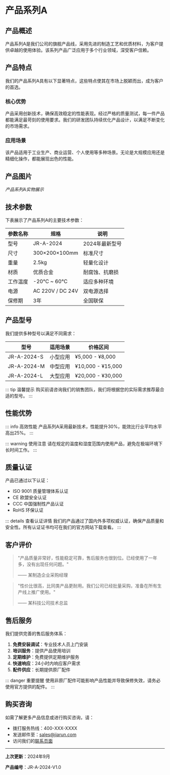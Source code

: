# 产品系列A

## 产品概述

产品系列A是我们公司的旗舰产品线，采用先进的制造工艺和优质材料，为客户提供卓越的使用体验。该系列产品广泛应用于多个行业领域，深受客户信赖。

## 产品特点

我们的产品系列A具有以下显著特点，这些特点使其在市场上脱颖而出，成为客户的首选。

### 核心优势

产品采用创新技术，确保高效稳定的性能表现。经过严格的质量测试，每一件产品都能满足最苛刻的使用要求。我们的研发团队持续优化产品设计，以满足不断变化的市场需求。

### 应用场景

该产品适用于工业生产、商业运营、个人使用等多种场景。无论是大规模应用还是精细化操作，都能展现出色的性能。

## 产品图片



*产品系列A实物展示*

## 技术参数

下表展示了产品系列A的主要技术参数：

| 参数名称 | 规格 | 说明 |
|---------|------|------|
| 型号 | JR-A-2024 | 2024年最新型号 |
| 尺寸 | 300×200×100mm | 标准尺寸 |
| 重量 | 2.5kg | 轻量化设计 |
| 材质 | 优质合金 | 耐腐蚀、抗磨损 |
| 工作温度 | -20℃ ~ 60℃ | 适应多种环境 |
| 电源 | AC 220V / DC 24V | 双电源选择 |
| 保修期 | 3年 | 全国联保 |

## 产品型号

我们提供多种型号以满足不同需求：

| 型号 | 适用场景 | 价格区间 |
|------|---------|---------|
| JR-A-2024-S | 小型应用 | ¥5,000 - ¥8,000 |
| JR-A-2024-M | 中型应用 | ¥10,000 - ¥15,000 |
| JR-A-2024-L | 大型应用 | ¥20,000 - ¥30,000 |

::: tip 温馨提示
购买前请咨询我们的销售团队，我们将根据您的实际需求推荐最合适的型号。
:::

## 性能优势

::: info 高效性能
产品系列A采用最新技术，性能提升30%，能效比行业平均水平高出25%。
:::

::: warning 使用注意
请在规定的温度和湿度范围内使用产品，避免在极端环境下长时间工作。
:::

## 质量认证

产品已通过以下认证：

- ISO 9001 质量管理体系认证
- CE 欧盟安全认证
- CCC 中国强制性产品认证
- RoHS 环保认证

::: details 查看认证详情
我们的产品通过了国内外多项权威认证，确保产品质量和安全性。所有认证证书均可在我们的官方网站下载查看。
:::

## 客户评价

> "产品质量非常好，性能稳定可靠，售后服务也很到位。已经使用了一年多，没有出现任何问题。"
> 
> —— 某制造企业采购经理

> "性价比很高，比同类产品更耐用。我们公司已经批量采购，准备在所有生产线上推广使用。"
> 
> —— 某科技公司技术总监

## 售后服务

我们提供完善的售后服务体系：

1. **免费安装调试**：专业技术人员上门安装
2. **培训服务**：提供产品使用培训
3. **定期维护**：免费提供定期维护服务
4. **快速响应**：24小时内响应客户需求
5. **配件供应**：长期提供原厂配件

::: danger 重要提醒
使用非原厂配件可能影响产品性能并导致保修失效，请务必使用官方提供的配件。
:::

## 购买咨询

如需了解更多产品信息或进行购买咨询，请：

- 拨打服务热线：400-XXX-XXXX
- 发送邮件至：sales@jiarun.com
- 访问我们的[联系页面](/contact/)

---

**上次更新**：2024年9月

**产品编号**：JR-A-2024-V1.0